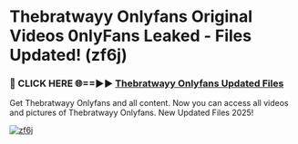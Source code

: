 # Thebratwayy Onlyfans Original Videos 0nlyFans Leaked - Files Updated! (zf6j)

<h3>🔴 CLICK HERE 🌐==►► <a href="https://tinyurl.com/ehrbuxhb" rel="nofollow">Thebratwayy Onlyfans Updated Files</a></h3>

Get Thebratwayy Onlyfans and all content. Now you can access all videos and pictures of Thebratwayy Onlyfans. New Updated Files 2025!

[![zf6j](https://i.imgur.com/lVYEuWS.gif)](https://tinyurl.com/ehrbuxhb)
